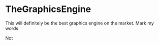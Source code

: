 # TheGraphicsEngine

This will definitely be the best graphics engine on the market. Mark my words

Not

